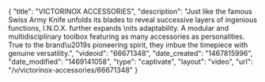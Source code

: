 {
    "title": "VICTORINOX ACCESSORIES",
    "description": "Just like the famous Swiss Army Knife unfolds its blades to reveal successive layers of ingenious functions, I.N.O.X. further expands \nits adaptability. A modular and multidisciplinary toolbox featuring as many accessories as personalities. True to the brand\u2019s pioneering spirit, they imbue the timepiece with genuine versatility.",
    "videoid": "66671348",
    "date_created": "1467815996",
    "date_modified": "1469141058",
    "type": "captivate",
    "layout": "video",
    "url": "\/v\/victorinox-accessories\/66671348"
}